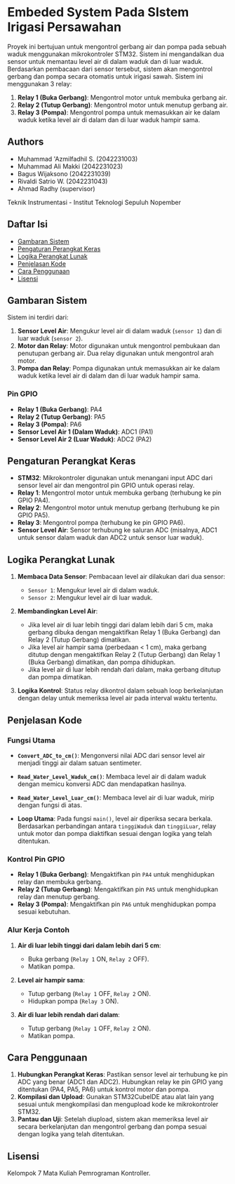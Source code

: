# Embeded System Pada SIstem Irigasi Persawahan

Proyek ini bertujuan untuk mengontrol gerbang air dan pompa pada sebuah waduk menggunakan mikrokontroler STM32. Sistem ini mengandalkan dua sensor untuk memantau level air di dalam waduk dan di luar waduk. Berdasarkan pembacaan dari sensor tersebut, sistem akan mengontrol gerbang dan pompa secara otomatis untuk irigasi sawah. Sistem ini menggunakan 3 relay:
1. **Relay 1 (Buka Gerbang)**: Mengontrol motor untuk membuka gerbang air.
2. **Relay 2 (Tutup Gerbang)**: Mengontrol motor untuk menutup gerbang air.
3. **Relay 3 (Pompa)**: Mengontrol pompa untuk memasukkan air ke dalam waduk ketika level air di dalam dan di luar waduk hampir sama.

## Authors

- Muhammad 'Azmilfadhil S. (2042231003)
- Muhammad Ali Makki (2042231023)
- Bagus Wijaksono (2042231039)
- Rivaldi Satrio W. (2042231043)
- Ahmad Radhy (supervisor)

Teknik Instrumentasi - Institut Teknologi Sepuluh Nopember

## Daftar Isi
- [Gambaran Sistem](#gambaran-sistem)
- [Pengaturan Perangkat Keras](#pengaturan-perangkat-keras)
- [Logika Perangkat Lunak](#logika-perangkat-lunak)
- [Penjelasan Kode](#penjelasan-kode)
- [Cara Penggunaan](#cara-penggunaan)
- [Lisensi](#lisensi)

## Gambaran Sistem
Sistem ini terdiri dari:
1. **Sensor Level Air**: Mengukur level air di dalam waduk (`sensor 1`) dan di luar waduk (`sensor 2`).
2. **Motor dan Relay**: Motor digunakan untuk mengontrol pembukaan dan penutupan gerbang air. Dua relay digunakan untuk mengontrol arah motor.
3. **Pompa dan Relay**: Pompa digunakan untuk memasukkan air ke dalam waduk ketika level air di dalam dan di luar waduk hampir sama.

### Pin GPIO
- **Relay 1 (Buka Gerbang)**: PA4
- **Relay 2 (Tutup Gerbang)**: PA5
- **Relay 3 (Pompa)**: PA6
- **Sensor Level Air 1 (Dalam Waduk)**: ADC1 (PA1)
- **Sensor Level Air 2 (Luar Waduk)**: ADC2 (PA2)

## Pengaturan Perangkat Keras
- **STM32**: Mikrokontroler digunakan untuk menangani input ADC dari sensor level air dan mengontrol pin GPIO untuk operasi relay.
- **Relay 1**: Mengontrol motor untuk membuka gerbang (terhubung ke pin GPIO PA4).
- **Relay 2**: Mengontrol motor untuk menutup gerbang (terhubung ke pin GPIO PA5).
- **Relay 3**: Mengontrol pompa (terhubung ke pin GPIO PA6).
- **Sensor Level Air**: Sensor terhubung ke saluran ADC (misalnya, ADC1 untuk sensor dalam waduk dan ADC2 untuk sensor luar waduk).

## Logika Perangkat Lunak

1. **Membaca Data Sensor**: Pembacaan level air dilakukan dari dua sensor:
   - `Sensor 1`: Mengukur level air di dalam waduk.
   - `Sensor 2`: Mengukur level air di luar waduk.

2. **Membandingkan Level Air**:
   - Jika level air di luar lebih tinggi dari dalam lebih dari 5 cm, maka gerbang dibuka dengan mengaktifkan Relay 1 (Buka Gerbang) dan Relay 2 (Tutup Gerbang) dimatikan.
   - Jika level air hampir sama (perbedaan < 1 cm), maka gerbang ditutup dengan mengaktifkan Relay 2 (Tutup Gerbang) dan Relay 1 (Buka Gerbang) dimatikan, dan pompa dihidupkan.
   - Jika level air di luar lebih rendah dari dalam, maka gerbang ditutup dan pompa dimatikan.

3. **Logika Kontrol**: Status relay dikontrol dalam sebuah loop berkelanjutan dengan delay untuk memeriksa level air pada interval waktu tertentu.

## Penjelasan Kode

### Fungsi Utama

- **`Convert_ADC_to_cm()`**:
  Mengonversi nilai ADC dari sensor level air menjadi tinggi air dalam satuan sentimeter.

- **`Read_Water_Level_Waduk_cm()`**:
  Membaca level air di dalam waduk dengan memicu konversi ADC dan mendapatkan hasilnya.

- **`Read_Water_Level_Luar_cm()`**:
  Membaca level air di luar waduk, mirip dengan fungsi di atas.

- **Loop Utama**:
  Pada fungsi `main()`, level air diperiksa secara berkala. Berdasarkan perbandingan antara `tinggiWaduk` dan `tinggiLuar`, relay untuk motor dan pompa diaktifkan sesuai dengan logika yang telah ditentukan.

### Kontrol Pin GPIO

- **Relay 1 (Buka Gerbang)**: Mengaktifkan pin `PA4` untuk menghidupkan relay dan membuka gerbang.
- **Relay 2 (Tutup Gerbang)**: Mengaktifkan pin `PA5` untuk menghidupkan relay dan menutup gerbang.
- **Relay 3 (Pompa)**: Mengaktifkan pin `PA6` untuk menghidupkan pompa sesuai kebutuhan.

### Alur Kerja Contoh

1. **Air di luar lebih tinggi dari dalam lebih dari 5 cm**:
   - Buka gerbang (`Relay 1` ON, `Relay 2` OFF).
   - Matikan pompa.

2. **Level air hampir sama**:
   - Tutup gerbang (`Relay 1` OFF, `Relay 2` ON).
   - Hidupkan pompa (`Relay 3` ON).

3. **Air di luar lebih rendah dari dalam**:
   - Tutup gerbang (`Relay 1` OFF, `Relay 2` ON).
   - Matikan pompa.

## Cara Penggunaan

1. **Hubungkan Perangkat Keras**: Pastikan sensor level air terhubung ke pin ADC yang benar (ADC1 dan ADC2). Hubungkan relay ke pin GPIO yang ditentukan (PA4, PA5, PA6) untuk kontrol motor dan pompa.
2. **Kompilasi dan Upload**: Gunakan STM32CubeIDE atau alat lain yang sesuai untuk mengkompilasi dan mengupload kode ke mikrokontroler STM32.
3. **Pantau dan Uji**: Setelah diupload, sistem akan memeriksa level air secara berkelanjutan dan mengontrol gerbang dan pompa sesuai dengan logika yang telah ditentukan.

## Lisensi

Kelompok 7 Mata Kuliah Pemrograman Kontroller.
